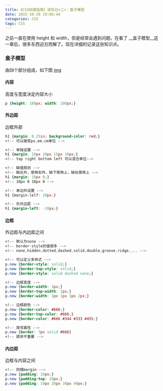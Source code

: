 ```yaml
---
title: 《CSS权威指南》读后记<二>：盒子模型
date: 2015-10-20 19:66:44
categories: CSS
tags: CSS
---
```

之前一直在使用 height 和 width，但是经常会遇到问题。在看了 __盒子模型__这一章后，很多东西迎刃而解了。现在详细的记录这些知识点。

### 盒子模型
由四个部分组成，如下图
[img](/images/ds7.png)

#### 内容
高度与宽度决定内容大小
```css
p {height: 100px; width: 100px;}
```

#### 外边距
边框外部
```css
h1 {margin: 0.25in; background-color: red;}
<!-- 可以接受px,em,cm单位 -->

<!-- 单独设置 -->
h1 {margin: 10px 20px 15px 10px;}
<!-- top right bottom left 可以混合单位-->

<!-- 缺值规则 -->
<!-- 缺左外，使用右外，缺下使用上，缺右使用上 -->
h1 {margin: 10px 0;}
<!-- 10px 0 10px 0 -->

<!-- 单边外设置 -->
h1 {margin-lelf: 10px;}

<!-- 负外边距 -->
h1 {margin-left: -10px;}
```

#### 边框
外边距与内边距之间
```css
<!-- 默认为none -->
<!-- border-style的值很多 -->
<!-- none,hidden,dotted,dashed,solid,double,groove,ridge,... -->

<!-- 可以定义多样式 -->
p.new {border-style: solid;}
p.new {border-top-style: solid;}
p.new {border-style: solid dashed none;}

<!-- 边框宽度 -->
p.new {border-width: 1px;}
p.new {border-top-width: 2px;}
p.new {border-width: 2px 1px 3px 2px;}

<!-- 边框颜色 -->
p.new {border-color: #666;}
p.new {border-top-color: #666;}
p.new {border-color: #666 #344 #333 #455;}

<!-- 简写属性 -->
p.new {border: 3px solid #666}
<!-- 顺序不重要 -->
```

#### 内边距
边框与内容之间
```css
<!-- 同理margin -->
p.new {padding: 10px;}
p.new {padding-top: 20px;}
p.new {padding: 10px 20px 30px 40px;}
```
